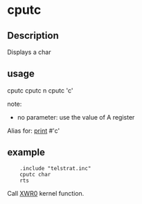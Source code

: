 # cputc

## Description

Displays a char

## usage

  cputc
  cputc n
  cputc 'c'

note:
- no parameter: use the value of A register

Alias for: [print](print) #'c'

## example

```ca65
	.include "telstrat.inc"
    cputc char
    rts
```

Call [XWR0](../../kernel/primitives/XWR0/) kernel function.

